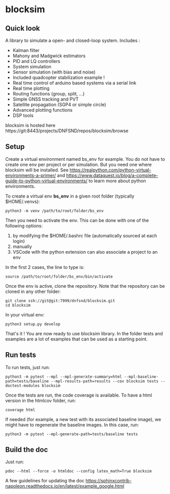 # blocksim

## Quick look

A library to simulate a open- and closed-loop system. Includes :

-   Kalman filter
-   Mahony and Madgwick estimators
-   PID and LQ controllers
-   System simulation
-   Sensor simulation (with bias and noise)
-   Included quadcopter stabilization example !
-   Real time control of arduino based systems via a serial link
-   Real time plotting
-   Routing functions (group, split, \...)
-   Simple GNSS tracking and PVT
-   Satellite propagation (SGP4 or simple circle)
-   Advanced plotting functions
-   DSP tools

blocksim is hosted here https://git:8443/projects/DNFSND/repos/blocksim/browse

## Setup

Create a virtual environment named bs_env for example. You do not have to create one env per project or per simulation.
But you need one where blocksim will be installed.
See https://realpython.com/python-virtual-environments-a-primer/ and https://www.dataquest.io/blog/a-complete-guide-to-python-virtual-environments/ to learn more about python environments.

To create a virtual env **bs_env** in a given root folder (typically $HOME/.venvs):

    python3 -m venv /path/to/root/folder/bs_env

Then you need to activate the env. This can be done with one of the following options:

1. by modifying the $HOME/.bashrc file (automatically sourced at each login)
1. manually
1. VSCode with the python extension can also associate a project to an env

In the first 2 cases, the line to type is:

    source /path/to/root/folder/bs_env/bin/activate

Once the env is active, clone the repository. Note that the repository can be cloned in any other folder:

    git clone ssh://git@git:7999/dnfsnd/blocksim.git
    cd blocksim

In your virtual env:

    python3 setup.py develop

That's it ! You are now ready to use blocksim library.
In the folder tests and examples are a lot of examples that can be used as a starting point.

## Run tests

To run tests, just run:

    python3 -m pytest --mpl --mpl-generate-summary=html --mpl-baseline-path=tests/baseline --mpl-results-path=results --cov blocksim tests --doctest-modules blocksim

Once the tests are run, the code coverage is available. To have a html version in the htmlcov folder, run:

    coverage html

If needed (for example, a new test with its associated baseline image), we might have to regenerate the baseline images. In this case, run:

    python3 -m pytest --mpl-generate-path=tests/baseline tests

## Build the doc

Just run:

    pdoc --html --force -o htmldoc --config latex_math=True blocksim

A few guidelines for updating the doc
https://sphinxcontrib-napoleon.readthedocs.io/en/latest/example_google.html
